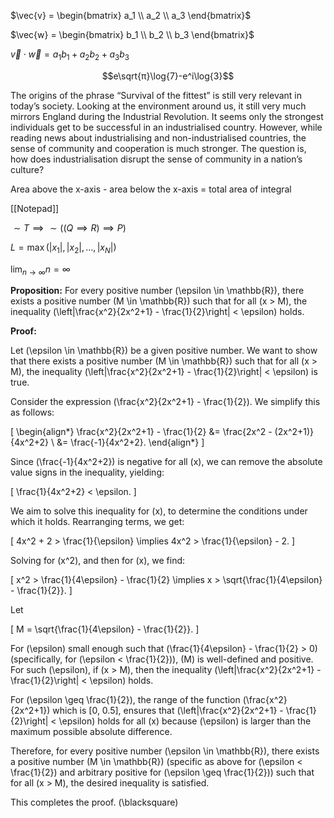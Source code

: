 $\vec{v} = \begin{bmatrix} a_1 \\ a_2 \\ a_3 \end{bmatrix}$

$\vec{w} = \begin{bmatrix} b_1 \\ b_2 \\ b_3 \end{bmatrix}$

$\vec{v} ⋅ \vec{w} = a_1b_1 + a_2b_2 + a_3b_3$





$$e\sqrt{π}\log{7}-e^i\log{3}$$









The origins of the phrase “Survival of the fittest” is still very relevant in today’s society. Looking at the environment around us, it still very much mirrors England during the Industrial Revolution. It seems only the strongest individuals get to be successful in an industrialised country. However, while reading news about industrialising and non-industrialised countries, the sense of community and cooperation is much stronger. The question is, how does industrialisation disrupt the sense of community in a nation’s culture?

Area above the x-axis - area below the x-axis = total area of integral



[[Notepad]]


$\sim T \implies \sim((Q\implies R) \implies P)$


$L = \max(|x_1|, |x_2|, \dots, |x_N|)$


$\displaystyle \lim_{n \to \infty} n = \infty$ 

**Proposition:**
For every positive number \(\epsilon \in \mathbb{R}\), there exists a positive number \(M \in \mathbb{R}\) such that for all \(x > M\), the inequality \(\left|\frac{x^2}{2x^2+1} - \frac{1}{2}\right| < \epsilon\) holds.

**Proof:**

Let \(\epsilon \in \mathbb{R}\) be a given positive number. We want to show that there exists a positive number \(M \in \mathbb{R}\) such that for all \(x > M\), the inequality \(\left|\frac{x^2}{2x^2+1} - \frac{1}{2}\right| < \epsilon\) is true.

Consider the expression \(\frac{x^2}{2x^2+1} - \frac{1}{2}\). We simplify this as follows:

\[
\begin{align*}
\frac{x^2}{2x^2+1} - \frac{1}{2} &= \frac{2x^2 - (2x^2+1)}{4x^2+2} \\
&= \frac{-1}{4x^2+2}.
\end{align*}
\]

Since \(\frac{-1}{4x^2+2}\) is negative for all \(x\), we can remove the absolute value signs in the inequality, yielding:

\[
\frac{1}{4x^2+2} < \epsilon.
\]

We aim to solve this inequality for \(x\), to determine the conditions under which it holds. Rearranging terms, we get:

\[
4x^2 + 2 > \frac{1}{\epsilon} \implies 4x^2 > \frac{1}{\epsilon} - 2.
\]

Solving for \(x^2\), and then for \(x\), we find:

\[
x^2 > \frac{1}{4\epsilon} - \frac{1}{2} \implies x > \sqrt{\frac{1}{4\epsilon} - \frac{1}{2}}.
\]

Let

\[
M = \sqrt{\frac{1}{4\epsilon} - \frac{1}{2}}.
\]

For \(\epsilon\) small enough such that \(\frac{1}{4\epsilon} - \frac{1}{2} > 0\) (specifically, for \(\epsilon < \frac{1}{2}\)), \(M\) is well-defined and positive. For such \(\epsilon\), if \(x > M\), then the inequality \(\left|\frac{x^2}{2x^2+1} - \frac{1}{2}\right| < \epsilon\) holds.

For \(\epsilon \geq \frac{1}{2}\), the range of the function \(\frac{x^2}{2x^2+1}\) which is [0, 0.5], ensures that \(\left|\frac{x^2}{2x^2+1} - \frac{1}{2}\right| < \epsilon\) holds for all \(x\) because \(\epsilon\) is larger than the maximum possible absolute difference.

Therefore, for every positive number \(\epsilon \in \mathbb{R}\), there exists a positive number \(M \in \mathbb{R}\) (specific as above for \(\epsilon < \frac{1}{2}\) and arbitrary positive for \(\epsilon \geq \frac{1}{2}\)) such that for all \(x > M\), the desired inequality is satisfied. 

This completes the proof. \(\blacksquare\)
